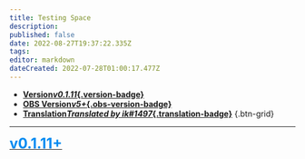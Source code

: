 ```yaml
---
title: Testing Space
description: 
published: false
date: 2022-08-27T19:37:22.335Z
tags: 
editor: markdown
dateCreated: 2022-07-28T01:00:17.477Z
---
```


* [**Version*v0.1.11*{.version-badge}**]()
* [**OBS Version*v5+*{.obs-version-badge}**]()
* [**Translation*Translated by ik#1497*{.translation-badge}**]()
{.btn-grid}

---

<section class="btn-grid">
  
[**<b style="text-align: center; color: #008BF1; font-size: 25px;">v0.1.11+</b>**](https://wiki.streamer.bot/t/v0.1.11)
  
</section>